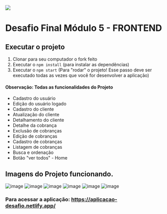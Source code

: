 ![](https://i.imgur.com/xG74tOh.png)

# Desafio Final Módulo 5 - FRONTEND

## Executar o projeto

1.  Clonar para seu computador o fork feito
2.  Executar o `npm install` (para instalar as dependências)
3.  Executar o `npm start` (Para "rodar" o projeto! Esse passo deve ser executado todas as vezes que você for desenvolver a aplicação)

#### Observação: Todas as funcionalidades do Projeto

- Cadastro do usuário
- Edição do usuário logado
- Cadastro do cliente
- Atualização do cliente
- Detalhamento do cliente
- Detalhe da cobrança
- Exclusão de cobranças
- Edição de cobranças
- Cadastro de cobranças
- Listagem de cobranças
- Busca e ordenação
- Botão "ver todos" - Home

## Imagens do Projeto funcionando.

![image](https://user-images.githubusercontent.com/85584839/149361901-81330ed4-7a0a-4133-aac0-b43d6115951f.png)
![image](https://user-images.githubusercontent.com/85584839/149361975-4eebaeb8-9a54-4dda-bcc0-2dcb508751e0.png)
![image](https://user-images.githubusercontent.com/85584839/149362034-aec3b0b9-133f-4a16-b9ad-537e86a5ed0d.png)
![image](https://user-images.githubusercontent.com/85584839/149362471-04eee21f-4c66-48e3-b264-1a9e48a83024.png)
![image](https://user-images.githubusercontent.com/85584839/149362510-67a8bde0-f363-439d-95a3-4bc6821f21f6.png)
![image](https://user-images.githubusercontent.com/85584839/149362553-5fee915e-e642-4721-bae7-e91827b38824.png)

### Para acessar a aplicação: https://aplicacao-desafio.netlify.app/
